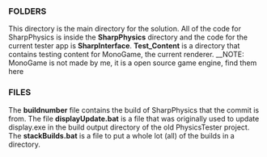 ### FOLDERS ###

This directory is the main directory for the solution. All of the code for SharpPhysics is inside the **SharpPhysics** directory and 
the code for the current tester app is **SharpInterface**. __Test_Content__ is a directory that contains testing content for MonoGame, the current renderer.
__NOTE: MonoGame is not made by me, it is a open source game engine, find them <a src="https://monogame.net/">here</a>

### FILES ###

The **buildnumber** file contains the build of SharpPhysics that the commit is from.
The file **displayUpdate.bat** is a file that was originally used to update display.exe in the build output directory of the old PhysicsTester project.
The **stackBuilds.bat** is a file to put a whole lot (all) of the builds in a directory.
